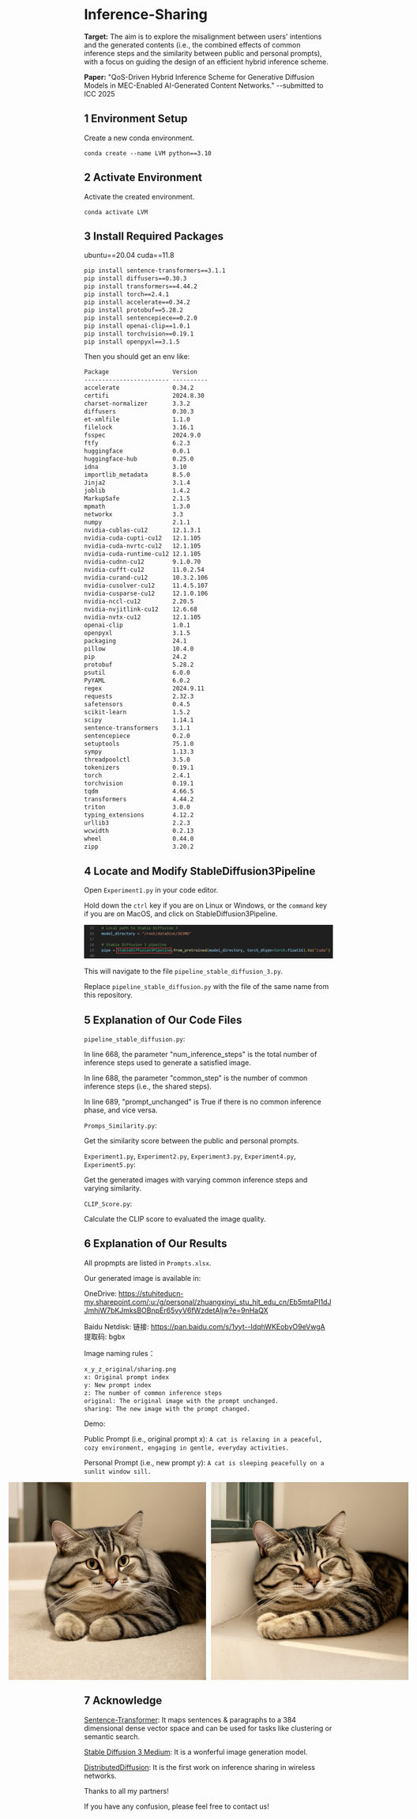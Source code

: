 # Inference-Sharing

**Target:** The aim is to explore the misalignment between users' intentions and the generated contents (i.e., the combined effects of common inference steps and the similarity between public and personal prompts), with a focus on guiding the design of an efficient hybrid inference scheme.

**Paper:** "QoS-Driven Hybrid Inference Scheme for Generative Diffusion Models in MEC-Enabled AI-Generated Content Networks." --submitted to ICC 2025

## 1 Environment Setup

Create a new conda environment.

```shell
conda create --name LVM python==3.10
```

## 2 Activate Environment

Activate the created environment.

```shell
conda activate LVM
```

## 3 Install Required Packages

ubuntu==20.04  cuda==11.8
```shell
pip install sentence-transformers==3.1.1
pip install diffusers==0.30.3
pip install transformers==4.44.2
pip install torch==2.4.1
pip install accelerate==0.34.2
pip install protobuf==5.28.2
pip install sentencepiece==0.2.0
pip install openai-clip==1.0.1
pip install torchvision==0.19.1
pip install openpyxl==3.1.5
```
Then you should get an env like:
```shell
Package                  Version
------------------------ ----------
accelerate               0.34.2
certifi                  2024.8.30
charset-normalizer       3.3.2
diffusers                0.30.3
et-xmlfile               1.1.0
filelock                 3.16.1
fsspec                   2024.9.0
ftfy                     6.2.3
huggingface              0.0.1
huggingface-hub          0.25.0
idna                     3.10
importlib_metadata       8.5.0
Jinja2                   3.1.4
joblib                   1.4.2
MarkupSafe               2.1.5
mpmath                   1.3.0
networkx                 3.3
numpy                    2.1.1
nvidia-cublas-cu12       12.1.3.1
nvidia-cuda-cupti-cu12   12.1.105
nvidia-cuda-nvrtc-cu12   12.1.105
nvidia-cuda-runtime-cu12 12.1.105
nvidia-cudnn-cu12        9.1.0.70
nvidia-cufft-cu12        11.0.2.54
nvidia-curand-cu12       10.3.2.106
nvidia-cusolver-cu12     11.4.5.107
nvidia-cusparse-cu12     12.1.0.106
nvidia-nccl-cu12         2.20.5
nvidia-nvjitlink-cu12    12.6.68
nvidia-nvtx-cu12         12.1.105
openai-clip              1.0.1
openpyxl                 3.1.5
packaging                24.1
pillow                   10.4.0
pip                      24.2
protobuf                 5.28.2
psutil                   6.0.0
PyYAML                   6.0.2
regex                    2024.9.11
requests                 2.32.3
safetensors              0.4.5
scikit-learn             1.5.2
scipy                    1.14.1
sentence-transformers    3.1.1
sentencepiece            0.2.0
setuptools               75.1.0
sympy                    1.13.3
threadpoolctl            3.5.0
tokenizers               0.19.1
torch                    2.4.1
torchvision              0.19.1
tqdm                     4.66.5
transformers             4.44.2
triton                   3.0.0
typing_extensions        4.12.2
urllib3                  2.2.3
wcwidth                  0.2.13
wheel                    0.44.0
zipp                     3.20.2
```

## 4 Locate and Modify StableDiffusion3Pipeline
Open `Experiment1.py` in your code editor.

Hold down the `ctrl` key if you are on Linux or Windows, or the `command` key if you are on MacOS, and click on StableDiffusion3Pipeline.

![image](/readme/step1.png)

This will navigate to the file `pipeline_stable_diffusion_3.py`.

Replace `pipeline_stable_diffusion.py` with the file of the same name from this repository.

## 5 Explanation of Our Code Files

`pipeline_stable_diffusion.py`: 

In line 668, the parameter "num_inference_steps" is the total number of inference steps used to generate a satisfied image.

In line 688, the parameter "common_step" is the number of common inference steps (i.e., the shared steps).

In line 689, "prompt_unchanged" is True if there is no common inference phase, and vice versa.

`Promps_Similarity.py`:

Get the similarity score between the public and personal prompts.

`Experiment1.py`, `Experiment2.py`, `Experiment3.py`, `Experiment4.py`, `Experiment5.py`:

Get the generated images with varying common inference steps and varying similarity.

`CLIP_Score.py`:

Calculate the CLIP score to evaluated the image quality.

## 6 Explanation of Our Results

All propmpts are listed in `Prompts.xlsx`.

Our generated image is available in:

OneDrive: https://stuhiteducn-my.sharepoint.com/:u:/g/personal/zhuangxinyi_stu_hit_edu_cn/Eb5mtaPI1dJJmhjW7bKJmksBOBnpEr65vyV6fWzdetAljw?e=9nHaQX

Baidu Netdisk: 链接: https://pan.baidu.com/s/1yyt--IdqhWKEobyO9eVwgA 提取码: bgbx 

Image naming rules：

```shell
x_y_z_original/sharing.png
x: Original prompt index
y: New prompt index
z: The number of common inference steps
original: The original image with the prompt unchanged.
sharing: The new image with the prompt changed.
```

Demo:

Public Prompt (i.e., original prompt x): `A cat is relaxing in a peaceful, cozy environment, engaging in gentle, everyday activities.`

Personal Prompt (i.e., new prompt y): `A cat is sleeping peacefully on a sunlit window sill.`

<div style="display: flex; justify-content: center; align-items: center;">
  <img src="/readme/original.png" alt="Original Image" style="width: 400px; height: auto; margin-right: 10px;">
  <img src="/readme/sharing.png" alt="Sharing Image" style="width: 400px; height: auto;">
</div>


## 7 Acknowledge
[Sentence-Transformer](https://huggingface.co/sentence-transformers/all-MiniLM-L6-v2): It maps sentences & paragraphs to a 384 dimensional dense vector space and can be used for tasks like clustering or semantic search.

[Stable Diffusion 3 Medium](https://huggingface.co/stabilityai/stable-diffusion-3-medium-diffusers/tree/main): It is a wonferful image generation model.

[DistributedDiffusion](https://github.com/HongyangDu/DistributedDiffusion): It is the first work on inference sharing in wireless networks.

Thanks to all my partners!

If you have any confusion, please feel free to contact us!


